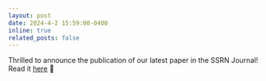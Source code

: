 ```yaml
---
layout: post
date: 2024-4-2 15:59:00-0400
inline: true
related_posts: false
---
```


Thrilled to announce the publication of our latest paper in the SSRN Journal! Read it <a href="https://www.ssrn.com/abstract=4697853">here</a> 📝